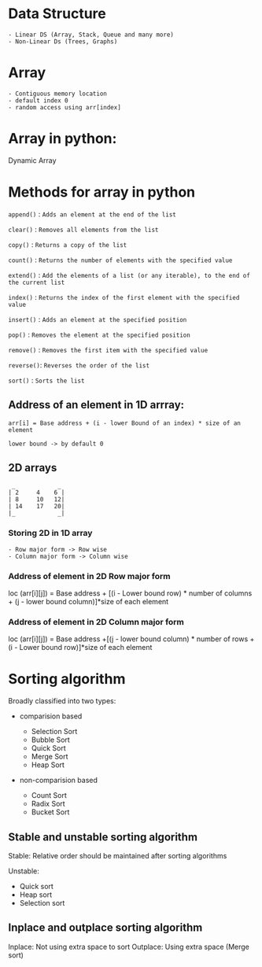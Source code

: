# Data Structure

    - Linear DS (Array, Stack, Queue and many more)
    - Non-Linear Ds (Trees, Graphs)

# Array

    - Contiguous memory location
    - default index 0
    - random access using arr[index]

# Array in python:

Dynamic Array

# Methods for array in python

`append()` : `Adds an element at the end of the list`

`clear()` : `Removes all elements from the list`

`copy()` : `Returns a copy of the list`

`count()` : `Returns the number of elements with the specified value`

`extend()` : `Add the elements of a list (or any iterable), to the end of the current list`

`index()` : `Returns the index of the first element with the specified value`

`insert()` : `Adds an element at the specified position`

`pop()` : `Removes the element at the specified position`

`remove()` : `Removes the first item with the specified value`

`reverse()`: `Reverses the order of the list`

`sort()` : `Sorts the list`

## Address of an element in 1D arrray:

    arr[i] = Base address + (i - lower Bound of an index) * size of an element

    lower bound -> by default 0

## 2D arrays

     _            _
    | 2     4    6 |
    | 8     10   12|
    | 14    17   20|
    |_            _|

### Storing 2D in 1D array

    - Row major form -> Row wise
    - Column major form -> Column wise

### Address of element in 2D Row major form

loc (arr[i][j]) = Base address + [(i - Lower bound row) * number of columns + (j - lower bound column)]\*size of each element

### Address of element in 2D Column major form

loc (arr[i][j]) = Base address +[(j - lower bound column) * number of rows + (i - Lower bound row)]\*size of each element

# Sorting algorithm

Broadly classified into two types:

- comparision based

  - Selection Sort
  - Bubble Sort
  - Quick Sort
  - Merge Sort
  - Heap Sort

- non-comparision based
  - Count Sort
  - Radix Sort
  - Bucket Sort

## Stable and unstable sorting algorithm

Stable: Relative order should be maintained after sorting algorithms

Unstable:

- Quick sort
- Heap sort
- Selection sort

## Inplace and outplace sorting algorithm

Inplace: Not using extra space to sort
Outplace: Using extra space (Merge sort)
